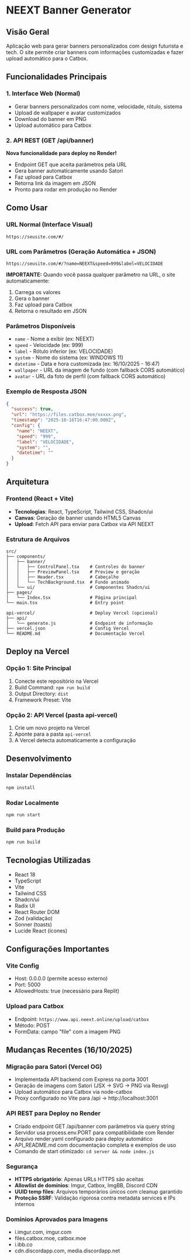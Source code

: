 # NEEXT Banner Generator

## Visão Geral
Aplicação web para gerar banners personalizados com design futurista e tech. O site permite criar banners com informações customizadas e fazer upload automático para o Catbox.

## Funcionalidades Principais

### 1. Interface Web (Normal)
- Gerar banners personalizados com nome, velocidade, rótulo, sistema
- Upload de wallpaper e avatar customizados
- Download do banner em PNG
- Upload automático para Catbox

### 2. API REST (GET /api/banner)
**Nova funcionalidade para deploy no Render!**
- Endpoint GET que aceita parâmetros pela URL
- Gera banner automaticamente usando Satori
- Faz upload para Catbox
- Retorna link da imagem em JSON
- Pronto para rodar em produção no Render

## Como Usar

### URL Normal (Interface Visual)
```
https://seusite.com/#/
```

### URL com Parâmetros (Geração Automática + JSON)
```
https://seusite.com/#/?name=NEEXT&speed=999&label=VELOCIDADE
```

**IMPORTANTE:** Quando você passa qualquer parâmetro na URL, o site automaticamente:
1. Carrega os valores
2. Gera o banner
3. Faz upload para Catbox
4. Retorna o resultado em JSON

### Parâmetros Disponíveis
- `name` - Nome a exibir (ex: NEEXT)
- `speed` - Velocidade (ex: 999)
- `label` - Rótulo inferior (ex: VELOCIDADE)
- `system` - Nome do sistema (ex: WINDOWS 11)
- `datetime` - Data e hora customizada (ex: 16/10/2025 - 16:47)
- `wallpaper` - URL da imagem de fundo (com fallback CORS automático)
- `avatar` - URL da foto de perfil (com fallback CORS automático)

### Exemplo de Resposta JSON
```json
{
  "success": true,
  "url": "https://files.catbox.moe/xxxxx.png",
  "timestamp": "2025-10-16T16:47:00.000Z",
  "config": {
    "name": "NEEXT",
    "speed": "999",
    "label": "VELOCIDADE",
    "system": "",
    "datetime": ""
  }
}
```

## Arquitetura

### Frontend (React + Vite)
- **Tecnologias**: React, TypeScript, Tailwind CSS, Shadcn/ui
- **Canvas**: Geração de banner usando HTML5 Canvas
- **Upload**: Fetch API para enviar para Catbox via API NEEXT

### Estrutura de Arquivos
```
src/
├── components/
│   ├── banner/
│   │   ├── ControlPanel.tsx    # Controles do banner
│   │   ├── PreviewPanel.tsx    # Preview e geração
│   │   ├── Header.tsx          # Cabeçalho
│   │   └── TechBackground.tsx  # Fundo animado
│   └── ui/                     # Componentes Shadcn/ui
├── pages/
│   └── Index.tsx               # Página principal
└── main.tsx                    # Entry point

api-vercel/                     # Deploy Vercel (opcional)
├── api/
│   └── generate.js             # Endpoint de informação
├── vercel.json                 # Config Vercel
└── README.md                   # Documentação Vercel
```

## Deploy na Vercel

### Opção 1: Site Principal
1. Conecte este repositório na Vercel
2. Build Command: `npm run build`
3. Output Directory: `dist`
4. Framework Preset: Vite

### Opção 2: API Vercel (pasta api-vercel)
1. Crie um novo projeto na Vercel
2. Aponte para a pasta `api-vercel`
3. A Vercel detecta automaticamente a configuração

## Desenvolvimento

### Instalar Dependências
```bash
npm install
```

### Rodar Localmente
```bash
npm run start
```

### Build para Produção
```bash
npm run build
```

## Tecnologias Utilizadas
- React 18
- TypeScript
- Vite
- Tailwind CSS
- Shadcn/ui
- Radix UI
- React Router DOM
- Zod (validação)
- Sonner (toasts)
- Lucide React (ícones)

## Configurações Importantes

### Vite Config
- Host: 0.0.0.0 (permite acesso externo)
- Port: 5000
- AllowedHosts: true (necessário para Replit)

### Upload para Catbox
- Endpoint: `https://www.api.neext.online/upload/catbox`
- Método: POST
- FormData: campo "file" com a imagem PNG

## Mudanças Recentes (16/10/2025)

### Migração para Satori (Vercel OG)
- Implementada API backend com Express na porta 3001
- Geração de imagens com Satori (JSX → SVG → PNG via Resvg)
- Upload automático para Catbox via node-catbox
- Proxy configurado no Vite para /api → http://localhost:3001

### API REST para Deploy no Render
- Criado endpoint GET /api/banner com parâmetros via query string
- Servidor usa process.env.PORT para compatibilidade com Render
- Arquivo render.yaml configurado para deploy automático
- API_README.md com documentação completa e exemplos de uso
- Comando de start otimizado: `cd server && node index.js`

### Segurança
- **HTTPS obrigatório**: Apenas URLs HTTPS são aceitas
- **Allowlist de domínios**: Imgur, Catbox, ImgBB, Discord CDN
- **UUID temp files**: Arquivos temporários únicos com cleanup garantido
- **Proteção SSRF**: Validação rigorosa contra metadata services e IPs internos

### Domínios Aprovados para Imagens
- i.imgur.com, imgur.com
- files.catbox.moe, catbox.moe
- i.ibb.co
- cdn.discordapp.com, media.discordapp.net
